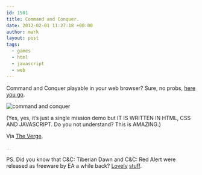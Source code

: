 ```yaml
---
id: 1501
title: Command and Conquer.
date: 2012-02-01 11:27:18 +00:00
author: mark
layout: post
tags:
  - games
  - html
  - javascript
  - web
---
```

Command and Conquer playable in your web browser? Sure, no probs, [here you go](http://www.adityaravishankar.com/projects/games/command-and-conquer/).

<img class="aligncenter size-full wp-image-1502" title="command and conquer" src="/images/fromwp/2012/02/cncweb.jpg" alt="command and conquer" width="500" height="420" srcset="/images/fromwp/2012/02/cncweb.jpg 500w, /images/fromwp/2012/02/cncweb-300x252.jpg 300w" sizes="(max-width: 500px) 100vw, 500px" />

(Yes, yes, it&#8217;s just a single mission demo but IT IS WRITTEN IN HTML, CSS AND JAVASCRIPT. Do you not understand? This is AMAZING.)

Via [The Verge](http://www.theverge.com/2012/1/25/2731896/command-and-conquer-html5-browser-game).

<span style="color: #c0c0c0;">&#8230;</span>

PS. Did you know that C&C: Tiberian Dawn and C&C: Red Alert were released as freeware by EA a while back? [Lovely](http://www.cncforums.com/new/local_links.php?catid=66) [stuff](http://www.cncforums.com/new/local_links.php?catid=56).
